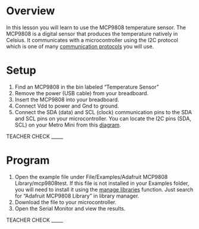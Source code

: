 # Overview

In this lesson you will learn to use the MCP9808 temperature sensor. The MCP9808 is a digital sensor that produces the temperature natively in Celsius. It communicates with a microcontroller using the I2C protocol which is one of many [communication protocols](https://www.google.com/url?q=https://docs.google.com/document/d/1BmZbXzxnD2j17QToSZ9jeZmnP7burwfksfQq2v4zu-Y/edit%23heading%3Dh.zbv2l6wpi6ec&sa=D&ust=1587613173970000) you will use.

# Setup

1.  Find an MCP9808 in the bin labeled “Temperature Sensor”
2.  Remove the power (USB cable) from your breadboard.
3.  Insert the MCP9808 into your breadboard.
4.  Connect Vdd to power and Gnd to ground.
5.  Connect the SDA (data) and SCL (clock) communication pins to the SDA and SCL pins on your microcontroller. You can locate the I2C pins (SDA, SCL) on your Metro Mini from this [diagram](https://www.google.com/url?q=https://docs.google.com/document/d/1BmZbXzxnD2j17QToSZ9jeZmnP7burwfksfQq2v4zu-Y/edit%23heading%3Dh.m133u0p0njav&sa=D&ust=1587613173971000).

TEACHER CHECK \_\_\_\_\_

# Program

1.  Open the example file under File/Examples/Adafruit MCP9808 Library/mcp9808test. If this file is not installed in your Examples folder, you will need to install it using the [manage libraries](https://www.google.com/url?q=https://docs.google.com/document/d/1BmZbXzxnD2j17QToSZ9jeZmnP7burwfksfQq2v4zu-Y/edit%23heading%3Dh.5ie0wlz76yki&sa=D&ust=1587613173972000) function. Just search for “Adafruit MCP9808 Library” in library manager.
2.  Download the file to your microcontroller.
3.  Open the Serial Monitor and view the results.

TEACHER CHECK \_\_\_\_\_
